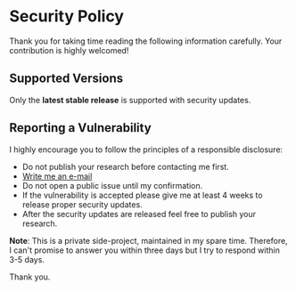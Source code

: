 # Security Policy

Thank you for taking time reading the following information carefully. Your contribution is highly welcomed!

## Supported Versions

Only the **latest stable release** is supported with security updates.

## Reporting a Vulnerability

I highly encourage you to follow the principles of a responsible disclosure:

* Do not publish your research before contacting me first.
* [Write me an e-mail](mailto:wheredoihaveanaccount@timokuehne.com)
* Do not open a public issue until my confirmation.
* If the vulnerability is accepted please give me at least 4 weeks to release proper security updates.
* After the security updates are released feel free to publish your research.

**Note**: This is a private side-project, maintained in my spare time. Therefore, I can't promise to answer you within three days but I try to respond within 3-5 days.

Thank you.
